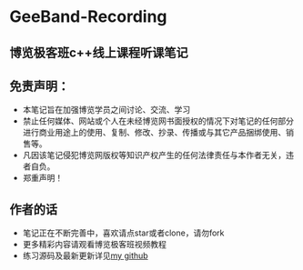 # GeeBand-Recording
## 博览极客班c++线上课程听课笔记  

## 免责声明：  
- 本笔记旨在加强博览学员之间讨论、交流、学习
- 禁止任何媒体、网站或个人在未经博览网书面授权的情况下对笔记的任何部分进行商业用途上的使用、复制、修改、抄录、传播或与其它产品捆绑使用、销售等。
- 凡因该笔记侵犯博览网版权等知识产权产生的任何法律责任与本作者无关，违者自负。
- 郑重声明！

## 作者的话
- 笔记正在不断完善中，喜欢请点star或者clone，请勿fork  
- 更多精彩内容请观看博览极客班视频教程
- 练习源码及最新更新详见[my github](https://github.com/Alvin-yeats/GeeBand-Recording)